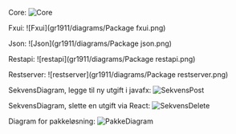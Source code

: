 Core:
![Core](gr1911/diagrams/pakkediagram.png)

Fxui:
![Fxui](gr1911/diagrams/Package fxui.png)

Json:
![Json](gr1911/diagrams/Package json.png)

Restapi:
![restapi](gr1911/diagrams/Package restapi.png)

Restserver:
![restserver](gr1911/diagrams/Package restserver.png)

SekvensDiagram, legge til ny utgift i javafx:
![SekvensPost](gr1911/diagrams/Sekvensdiagram.png)

SekvensDiagram, slette en utgift via React:
![SekvensDelete](gr1911/diagrams/SekvensMedReact.png)

Diagram for pakkeløsning:
![PakkeDiagram](gr1911/diagrams/pakkediagram.png)